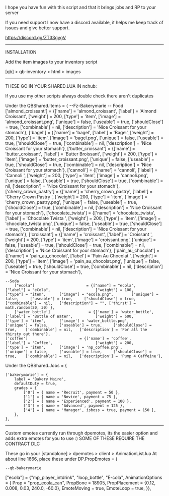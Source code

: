 I hope you have fun with this script and that it brings jobs and RP to your server

If you need support I now have a discord available, it helps me keep track of issues and give better support.

https://discord.gg/ZT33gygV


-------------------------------------------------------------------------------------------------

INSTALLATION

Add the item images to your inventory script

[qb] > qb-inventory > html > images

-------------------------------------------------------------------------------------------------

THESE GO IN YOUR SHARED.LUA IN nchub:

If you use my other scripts always double check there aren't duplicates

Under the QBShared.Items = {
	 --Fz-Bakerymarie
			-- Food
	['almond_croissant'] 				 	 = {['name'] = 'almond_croissant', 			  	  		['label'] = 'Almond Croissant', 				['weight'] = 200, 		['type'] = 'item', 		['image'] = 'almond_croissant.png', 			['unique'] = false, 	['useable'] = true, 	['shouldClose'] = true,	   ['combinable'] = nil,   ['description'] = 'Nice Croissant for your stomach'},
	['bagel'] 				 	 = {['name'] = 'bagel', 			  	  		['label'] = 'Bagel', 				['weight'] = 200, 		['type'] = 'item', 		['image'] = 'bagel.png', 			['unique'] = false, 	['useable'] = true, 	['shouldClose'] = true,	   ['combinable'] = nil,   ['description'] = 'Nice Croissant for your stomach'},
	['butter_croissant'] 				 	 = {['name'] = 'butter_croissant', 			  	  		['label'] = 'Butter Broissant', 				['weight'] = 200, 		['type'] = 'item', 		['image'] = 'butter_croissant.png', 			['unique'] = false, 	['useable'] = true, 	['shouldClose'] = true,	   ['combinable'] = nil,   ['description'] = 'Nice Croissant for your stomach'},
	['cannoli'] 				 	 = {['name'] = 'cannoli', 			  	  		['label'] = 'Cannoli ', 				['weight'] = 200, 		['type'] = 'item', 		['image'] = 'cannoli.png', 			['unique'] = false, 	['useable'] = true, 	['shouldClose'] = true,	   ['combinable'] = nil,   ['description'] = 'Nice Croissant for your stomach'},
	['cherry_crown_pastry'] 				 	 = {['name'] = 'cherry_crown_pastry', 			  	  		['label'] = 'Cherry Crown Pastry ', 				['weight'] = 200, 		['type'] = 'item', 		['image'] = 'cherry_crown_pastry.png', 			['unique'] = false, 	['useable'] = true, 	['shouldClose'] = true,	   ['combinable'] = nil,   ['description'] = 'Nice Croissant for your stomach'},
	['chocolate_twista'] 				 	 = {['name'] = 'chocolate_twista', 			  	  		['label'] = 'Chocolate Twista ', 				['weight'] = 200, 		['type'] = 'item', 		['image'] = 'chocolate_twista.png', 			['unique'] = false, 	['useable'] = true, 	['shouldClose'] = true,	   ['combinable'] = nil,   ['description'] = 'Nice Croissant for your stomach'},
	['croissant'] 				 	 = {['name'] = 'croissant', 			  	  		['label'] = 'Croissant ', 				['weight'] = 200, 		['type'] = 'item', 		['image'] = 'croissant.png', 			['unique'] = false, 	['useable'] = true, 	['shouldClose'] = true,	   ['combinable'] = nil,   ['description'] = 'Nice Croissant for your stomach'},
	['pain_au_chocolat'] 				 	 = {['name'] = 'pain_au_chocolat', 			  	  		['label'] = 'Pain Au Chocolat ', 				['weight'] = 200, 		['type'] = 'item', 		['image'] = 'pain_au_chocolat.png', 			['unique'] = false, 	['useable'] = true, 	['shouldClose'] = true,	   ['combinable'] = nil,   ['description'] = 'Nice Croissant for your stomach'},

	--Soda
		["ecola"] 						= {["name"] = "ecola",  	    	 		["label"] = "eCola",		 			["weight"] = 100, 		["type"] = "item", 		["image"] = "ecola.png", 		["unique"] = false, 	["useable"] = true, 	["shouldClose"] = true,   	["combinable"] = nil,   ["description"] = "", ['thirst'] = math.random(20, 30) },
		['water_bottle'] 				 = {['name'] = 'water_bottle', 			  	  	['label'] = 'Bottle of Water', 			['weight'] = 500, 		['type'] = 'item', 		['image'] = 'water_bottle.png', 		['unique'] = false, 	['useable'] = true, 	['shouldClose'] = true,	   ['combinable'] = nil,   ['description'] = 'For all the thirsty out there'},
	['coffee'] 				 		 = {['name'] = 'coffee', 			  	  		['label'] = 'Coffee', 					['weight'] = 200, 		['type'] = 'item', 		['image'] = 'np_coffee.png', 				['unique'] = false, 	['useable'] = true, 	['shouldClose'] = true,	   ['combinable'] = nil,   ['description'] = 'Pump 4 Caffeine'},

Under the QBShared.Jobs = {

	['bakerymarie'] = {
		label = 'Bakery Maire',
		defaultDuty = true,
		grades = {
            ['0'] = { name = 'Recruit', payment = 50 },
			['1'] = { name = 'Novice', payment = 75 },
			['2'] = { name = 'Experienced', payment = 100 },
			['3'] = { name = 'Advanced', payment = 125 },
			['4'] = { name = 'Manager', isboss = true, payment = 150 },
        },
	},


-------------------------------------------------------------------------------------------------

Custom emotes currently run through dpemotes, its the easier option and adds extra emotes for you to use :)
SOME OF THESE REQUIRE THE CONTRACT DLC

These go in your [standalone] > dpemotes > client > AnimationList.lua
At about line 1666, place these under DP.PropEmotes = {

	--qb-bakerymarie
   ["ecola"] = {"mp_player_intdrink", "loop_bottle", "E-cola", AnimationOptions =
   {    Prop = "prop_ecola_can", PropBone = 18905, PropPlacement = {0.12, 0.008, 0.03, 240.0, -60.0},
        EmoteMoving = true, EmoteLoop = true, }},
